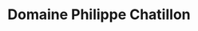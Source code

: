 ---
title: "Domaine Philippe Chatillon"
url: /poligny/domaine-philippe-chatillon/
shop: Spirituosen
---